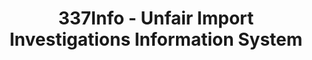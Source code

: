 ---
layout: default
bigquery: https://console.cloud.google.com/bigquery?p=patents-public-data&d=usitc_investigations&page=dataset&project=sheets-management-319211
citation: US International Trade Commission 337Info Unfair Import Investigations Information
  System
contributors: US International Trade Comission
cost: None
description: US International Trade Commission 337Info Unfair Import Investigations
  Information System contains data on investigations done under Section 337. Section
  337 declares the infringement of certain statutory intellectual property rights
  and other forms of unfair competition in import trade to be unlawful practices.
  Most Section 337 investigations involve allegations of patent or registered trademark
  infringement.
documentation: FAQ and tutorial available on the site
last_edit: Mon, 04 Apr 2022 19:10:40 GMT
location: https://pubapps2.usitc.gov/337external/
maintained_by: US International Trade Comission
schema_fields: '[''issueDateOtherNonFinal'', ''htsNumbers'', ''finalIdOnViolationIssue'',
  ''targetDate'', ''gcAttorney'', ''respondent'', ''cafcAppeals'', ''aljAssigned'',
  ''dateCreated'', ''copyrightNumbers'', ''ouiiParticipation'', ''teoReliefGranted'',
  ''currentStatus'', ''teoIdDueDate'', ''internalRemand'', ''trademarkNumbers'', ''teoIdIssueDate'',
  ''finalIdOnViolationDue'', ''reportingRequirements'', ''dateComplaintFiled'', ''teoProceedingInvolved'',
  ''investigationTermDate'', ''lastUpdated'', ''currentActiveALJ'', ''publication_number'',
  ''finalDetViolation'', ''dateOfPublicationFrNotice'', ''complainant'', ''actualEndDateEvidHear'',
  ''patentNumber'', ''invUnfairAct'', ''scheduledEndDateEvidHear'', ''patentNumbers'',
  ''title'', ''scheduledStartDateEvidHear'', ''finalDetNoViolation'', ''startDateMarkmanHearing'',
  ''actualStartDateEvidHear'', ''docketNo'', ''markmanHearing'', ''ouiiAttorney'',
  ''endDateMarkmanHearing'', ''investigationType'', ''investigationNo'', ''id'']'
shortname: unfair_import_investigations
tags:
- import
- legal
- trade
timeframe: 2008-2021 (prior to 2008 downloadable as a JSON file)
title: 337Info - Unfair Import Investigations Information System
uuid: 2721f5ec-e599-4890-9265-9706719fc71e
---